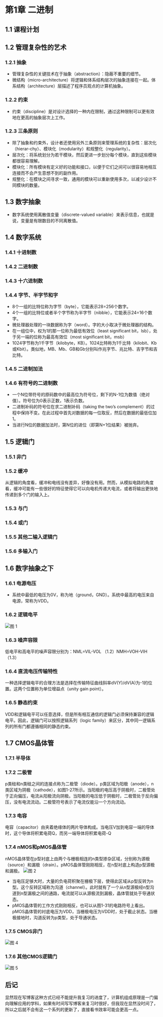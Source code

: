 # 第1章 二进制

## 1.1 课程计划

## 1.2 管理复杂性的艺术

### 1.2.1 抽象

- 管理复杂性的关键技术在于抽象（abstraction）：隐蔽不重要的细节。
- 微结构（micro-architecture）将逻辑和体系结构层次的抽象连接在一起。体系结构（architecture）层描述了程序员观点的计算机抽象。

### 1.2.2 约束

- 约束（discipline）是对设计选择的一种内在限制，通过这种限制可以更有效地在更高的抽象层次上工作。

### 1.2.3 三条原则

- 除了抽象和约束外，设计者还使用另外三条原则来管理系统的复杂性：层次化（hierar-chy）、模块化（modularity）和规整化（regularity）。
- 层次化：将系统划分为若干模块，然后更进一步划分每个模块，直到这些模块都很容易理解。
- 模块化：所有模块有定义好的功能和接口，以便于它们之间可以很容易地相互连接而不会产生意想不到的副作用。
- 规整化：在模块之间寻求一致，通用的模块可以重新使用多次，以减少设计不同模块的数量。

## 1.3 数字抽象

- 数字系统使用离散值变量（discrete-valued variable）来表示信息，也就是说，变量是有限数目的不同离散值。

## 1.4 数字系统

### 1.4.1 十进制数

### 1.4.2 二进制数

### 1.4.3 十六进制数

### 1.4.4 字节、半字节和字

- 8个一组的比特位称为字节（byte），它能表示28=256个数字。
- 4个一组的比特位或者半个字节称为半字节（nibble），它能表示24=16个数字。
- 微处理器处理的一块数据称为字（word）。字的大小取决于微处理器的结构。
- 在一组位中，权为1的那一位称为最低有效位（least significant bit，lsb），处于另一端的位称为最高有效位（most significant bit，msb）
- 1024字节称为1千字节（kilobyte，KB）。1024比特称为1千比特（kilobit、Kb或Kbit）。类似地，MB、Mb、GB和Gb分别叫作兆字节、兆比特、吉字节和吉比特。

### 1.4.5 二进制加法

### 1.4.6 有符号的二进制数

- 一个N位带符号的原码数中的最高位为符号位，剩下的N-1位为数值（绝对值）。符号位为0表示正数，1表示负数。
- 二进制补码的符号位在求二进制补码（taking the two’s complement）的过程中保持不变。在此过程中首先对数据的每一位取反，然后在数据的最低位加1。
- 当进行N位的数据加法时，第N位的进位（即第N+1位结果）被抛弃。

## 1.5 逻辑门

### 1.5.1 非门

### 1.5.2 缓冲

从逻辑的角度看，缓冲和电线没有差异，好像没有用。然而，从模拟电路的角度看，缓冲可能有一些很好的特征使得它可以向电机传递大电流，或者将输出更快地传递到多个门的输入上。

### 1.5.3 与门

### 1.5.4 或门

### 1.5.5 其他二输入逻辑门

### 1.5.6 多输入门

## 1.6 数字抽象之下

### 1.6.1 电源电压

- 系统中最低的电压为0V，称为地（ground，GND）。系统中最高的电压来自电源，常称为VDD。

### 1.6.2 逻辑电平

![图 1](../../images/7490638092bb6132ccb6fff68723cb9bbd73c11149df5a35ff534eb0cdc6c86a.png)  

### 1.6.3 噪声容限

低电平和高电平的噪声容限分别为：NML=VIL-VOL （1.2）NMH=VOH-VIH （1.3）

### 1.6.4 直流电压传输特性

一种选择逻辑电平的合理方法是选择在传输特征曲线斜率dV(Y)/dV(A)为-1的位置。这两个位置称为单位增益点（unity gain point）。

### 1.6.5 静态约束

VDD和逻辑电平可以任意选择，但是所有相互通信的逻辑门必须保持兼容的逻辑电平。因此，逻辑门可以按照逻辑系列（logic family）来区分，其中同一逻辑系列的所有门都遵循相同的静态约束。

## 1.7 CMOS晶体管

### 1.7.1 半导体

### 1.7.2 二极管

p类硅和n类硅之间的连接点称为二极管（diode）。p类区域为阳极（anode），n类区域为阴极（cathode），如图1-27所示。当阳极的电压高于阴极时，二极管处于正向偏压，电流从阳极流向阴极。当阳极的电压低于阴极时，二极管处于反向偏压，没有电流流动。二极管符号表示了电流仅能沿一个方向流动。

### 1.7.3 电容

电容（capacitor）由夹着绝缘体的两片导体构成。当电压V加到电容一端的导体时，这个导体将积累电荷Q，而另一端导体将积累电荷-Q

### 1.7.4 nMOS和pMOS晶体管

nMOS晶体管在p型衬底上由两个与栅极相连的n类型掺杂区域，分别称为源极（source）和漏极（drain）。pMOS晶体管刚刚相反，在n型衬底上构造p型源极和漏极。
![图 2](../../images/a58947be4ef911868659157de4419cc396f1a39697432d3bac74fc86dfb7443b.png) 

- 当电压足够大时，大量的负电荷积聚在栅极下层，使得此区域从p型反转为n型。这个反转区域称为沟道（channel）。此时就有了一个从n型源极经n型沟道到n型漏极之间的通路，电流就可以从源极流到漏极，晶体管就处于导通状态。
- pMOS晶体管的工作方式刚刚相反，也可以从图1-31的电路符号上看出。pMOS晶体管的衬底电压为VDD，当栅极电压为VDD时，处于截止状态。当栅极接地时，沟道反转为p类型，处于导通状态。

### 1.7.5 CMOS非门

![图 4](../../images/6b17d11bc0308eb00b14e89a9cec21115807a5aa2de3601cd6b2f986fefea734.png)  

### 1.7.6 其他CMOS逻辑门

![图 5](../../images/c6adfd3b7fd6b6d69768b752e7de31bd6fdb00552d615cdfc7264591da35e9d5.png)  

## 后记

显然现在写博客这种方式已经不能提升我复习的进度了，计算机组成原理是一门偏向理解应用的学科，如果有时间写写博客来复习时很好，但我现在显然没时间了，所以之后就不会有这一个系列的更新了，直接看书效率可能会更高一点。
